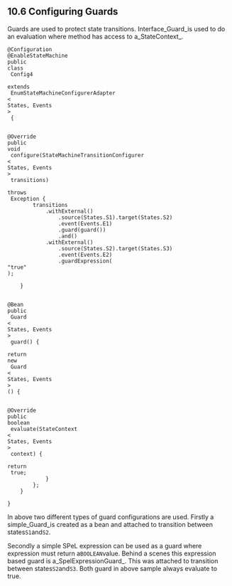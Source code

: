 ## 10.6 Configuring Guards

Guards are used to protect state transitions. Interface_Guard_is used to do an evaluation where method has access to a_StateContext_.

```
@Configuration
@EnableStateMachine
public
class
 Config4
        
extends
 EnumStateMachineConfigurerAdapter
<
States, Events
>
 {

    
@Override
public
void
 configure(StateMachineTransitionConfigurer
<
States, Events
>
 transitions)
            
throws
 Exception {
        transitions
            .withExternal()
                .source(States.S1).target(States.S2)
                .event(Events.E1)
                .guard(guard())
                .and()
            .withExternal()
                .source(States.S2).target(States.S3)
                .event(Events.E2)
                .guardExpression(
"true"
);

    }

    
@Bean
public
 Guard
<
States, Events
>
 guard() {
        
return
new
 Guard
<
States, Events
>
() {

            
@Override
public
boolean
 evaluate(StateContext
<
States, Events
>
 context) {
                
return
 true;
            }
        };
    }

}
```

In above two different types of guard configurations are used. Firstly a simple_Guard_is created as a bean and attached to transition between states`S1`and`S2`.

Secondly a simple SPeL expression can be used as a guard where expression must return a`BOOLEAN`value. Behind a scenes this expression based guard is a_SpelExpressionGuard_. This was attached to transition between states`S2`and`S3`. Both guard in above sample always evaluate to true.

